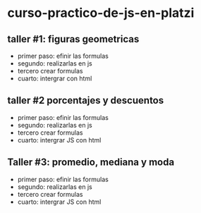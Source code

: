 # curso-practico-de-js-en-platzi 

## taller #1: figuras geometricas
- primer paso: efinir las formulas
- segundo: realizarlas en js
- tercero crear formulas
- cuarto: intergrar con html

## taller #2 porcentajes y descuentos

- primer paso: efinir las formulas
- segundo: realizarlas en js
- tercero crear formulas
- cuarto: intergrar JS con html

## Taller #3: promedio, mediana y moda 

- primer paso: efinir las formulas
- segundo: realizarlas en js
- tercero crear formulas
- cuarto: intergrar JS con html